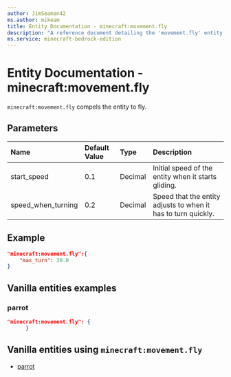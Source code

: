 ```yaml
---
author: JimSeaman42
ms.author: mikeam
title: Entity Documentation - minecraft:movement.fly
description: "A reference document detailing the 'movement.fly' entity component"
ms.service: minecraft-bedrock-edition
---
```


# Entity Documentation - minecraft:movement.fly

`minecraft:movement.fly` compels the entity to fly.

## Parameters

|Name |Default Value  |Type  |Description  |
|:----------|:----------|:----------|:----------|
| start_speed| 0.1| Decimal|Initial speed of the entity when it starts gliding. |
| speed_when_turning| 0.2| Decimal|Speed that the entity adjusts to when it has to turn quickly. |

## Example

```json
"minecraft:movement.fly":{
    "max_turn": 30.0
}
```

## Vanilla entities examples

### parrot

```json
"minecraft:movement.fly": {
      }
```

## Vanilla entities using `minecraft:movement.fly`

- [parrot](../../../../Source/VanillaBehaviorPack_Snippets/entities/parrot.md)

